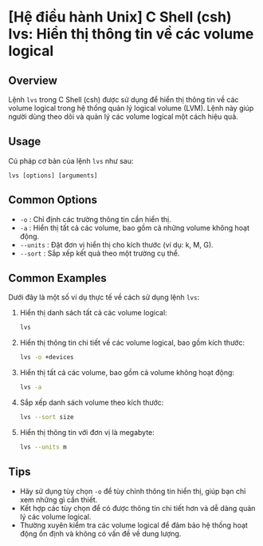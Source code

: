 # [Hệ điều hành Unix] C Shell (csh) lvs: Hiển thị thông tin về các volume logical

## Overview
Lệnh `lvs` trong C Shell (csh) được sử dụng để hiển thị thông tin về các volume logical trong hệ thống quản lý logical volume (LVM). Lệnh này giúp người dùng theo dõi và quản lý các volume logical một cách hiệu quả.

## Usage
Cú pháp cơ bản của lệnh `lvs` như sau:
```
lvs [options] [arguments]
```

## Common Options
- `-o` : Chỉ định các trường thông tin cần hiển thị.
- `-a` : Hiển thị tất cả các volume, bao gồm cả những volume không hoạt động.
- `--units` : Đặt đơn vị hiển thị cho kích thước (ví dụ: k, M, G).
- `--sort` : Sắp xếp kết quả theo một trường cụ thể.

## Common Examples
Dưới đây là một số ví dụ thực tế về cách sử dụng lệnh `lvs`:

1. Hiển thị danh sách tất cả các volume logical:
   ```bash
   lvs
   ```

2. Hiển thị thông tin chi tiết về các volume logical, bao gồm kích thước:
   ```bash
   lvs -o +devices
   ```

3. Hiển thị tất cả các volume, bao gồm cả volume không hoạt động:
   ```bash
   lvs -a
   ```

4. Sắp xếp danh sách volume theo kích thước:
   ```bash
   lvs --sort size
   ```

5. Hiển thị thông tin với đơn vị là megabyte:
   ```bash
   lvs --units m
   ```

## Tips
- Hãy sử dụng tùy chọn `-o` để tùy chỉnh thông tin hiển thị, giúp bạn chỉ xem những gì cần thiết.
- Kết hợp các tùy chọn để có được thông tin chi tiết hơn và dễ dàng quản lý các volume logical.
- Thường xuyên kiểm tra các volume logical để đảm bảo hệ thống hoạt động ổn định và không có vấn đề về dung lượng.